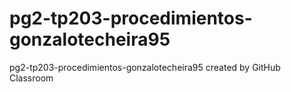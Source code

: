 # pg2-tp203-procedimientos-gonzalotecheira95
pg2-tp203-procedimientos-gonzalotecheira95 created by GitHub Classroom
